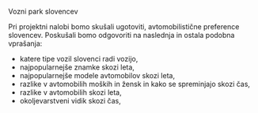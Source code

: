 Vozni park slovencev

Pri projektni nalobi bomo skušali ugotoviti, avtomobilistične preference slovencev.
Poskušali bomo odgovoriti na naslednja in ostala podobna vprašanja:
  - katere tipe vozil slovenci radi vozijo,
  - najpopularnejše znamke skozi leta,
  - najpopularnejše modele avtomobilov skozi leta,
  - razlike v avtomobilih moških in žensk in kako se spreminjajo skozi čas,
  - razlike v avtomobilih skozi leta,
  - okoljevarstveni vidik skozi čas,
  

